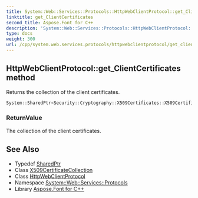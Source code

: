 ```yaml
---
title: System::Web::Services::Protocols::HttpWebClientProtocol::get_ClientCertificates method
linktitle: get_ClientCertificates
second_title: Aspose.Font for C++
description: 'System::Web::Services::Protocols::HttpWebClientProtocol::get_ClientCertificates method. Returns the collection of the client certificates in C++.'
type: docs
weight: 300
url: /cpp/system.web.services.protocols/httpwebclientprotocol/get_clientcertificates/
---
```

## HttpWebClientProtocol::get_ClientCertificates method


Returns the collection of the client certificates.

```cpp
System::SharedPtr<Security::Cryptography::X509Certificates::X509CertificateCollection> System::Web::Services::Protocols::HttpWebClientProtocol::get_ClientCertificates()
```


### ReturnValue

The collection of the client certificates.

## See Also

* Typedef [SharedPtr](../../../system/sharedptr/)
* Class [X509CertificateCollection](../../../system.security.cryptography.x509certificates/x509certificatecollection/)
* Class [HttpWebClientProtocol](../)
* Namespace [System::Web::Services::Protocols](../../)
* Library [Aspose.Font for C++](../../../)
